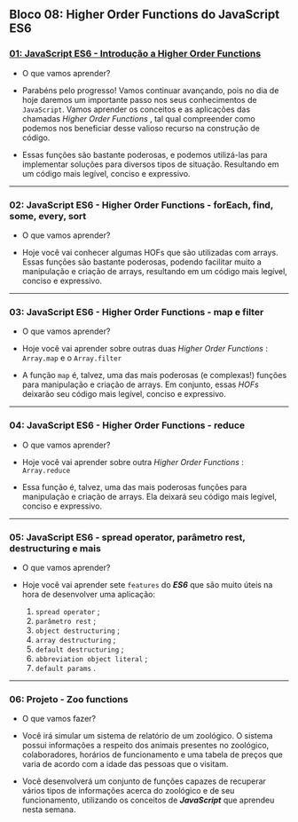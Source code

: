## Bloco 08: Higher Order Functions do JavaScript ES6
### [01: JavaScript ES6 - Introdução a Higher Order Functions](https://github.com/AntunesGean/Trybe-Exercicios/tree/master/01-FundamentosDevWeb/08-HigherOrderFunctionsJavaScriptES6/01-JavaScriptES6-IntroducaoAHigherOrderFunctions)

 - O que vamos aprender?
 
 - Parabéns pelo progresso! Vamos continuar  avançando, pois no dia de  
   hoje daremos um importante passo nos  seus conhecimentos de
   `JavaScript`. Vamos aprender os conceitos e as aplicações das
   chamadas  _Higher Order Functions_ , tal qual compreender como
   podemos nos beneficiar desse valioso recurso na construção de código.
   
 - Essas funções são bastante poderosas, e podemos utilizá-las para
   implementar soluções para diversos tipos de situação. Resultando em
   um código mais legível, conciso e expressivo.

----------
### 02: JavaScript ES6 - Higher Order Functions - forEach, find, some, every, sort

 - O que vamos aprender?

 - Hoje você vai conhecer algumas HOFs que são utilizadas com arrays.
   Essas funções são bastante poderosas, podendo facilitar muito a
   manipulação e criação de arrays, resultando em um código mais
   legível, conciso e expressivo.

 ----------
### 03: JavaScript ES6 - Higher Order Functions - map e filter

 - O que vamos aprender?
 
 - Hoje você vai aprender sobre outras duas  _Higher Order Functions_ :
   `Array.map`  e o  `Array.filter`
   
 - A função  `map`  é, talvez, uma das mais poderosas (e complexas!)
   funções para manipulação e criação de arrays. Em conjunto, essas
   _HOFs_ deixarão seu código mais legível, conciso e expressivo.

----------
### 04: JavaScript ES6 - Higher Order Functions - reduce

 - O que vamos aprender?
 
 - Hoje você vai aprender sobre outra  _Higher Order Functions_ : 
   `Array.reduce`
   
 - Essa função é, talvez, uma das mais poderosas funções para
   manipulação e criação de arrays. Ela deixará seu código mais legível,
   conciso e expressivo.

----------
### 05: JavaScript ES6 - spread operator, parâmetro rest, destructuring e mais

 - O que vamos aprender?
 
 - Hoje você vai aprender sete  `features`  do  **_ES6_** que são muito
   úteis na hora de desenvolver uma aplicação:
   

	 1. `spread operator`  ;
	 2. `parâmetro rest`  ;
	 3. `object destructuring`  ;
	 4. `array destructuring`  ;
	 5. `default destructuring`  ;
	 6. `abbreviation object literal`  ;
	 7. `default params`  .

----------
### 06: Projeto - Zoo functions

 - O que vamos fazer?
 
 - Você irá simular um sistema de relatório de um zoológico. O sistema
   possui informações a respeito dos animais presentes no zoológico,
   colaboradores, horários de funcionamento e uma tabela de preços que
   varia de acordo com a idade das pessoas que o visitam.
   
 - Você desenvolverá um conjunto de funções capazes de recuperar vários
   tipos de informações acerca do zoológico e de seu funcionamento,
   utilizando os conceitos de  **_JavaScript_** que aprendeu nesta
   semana.

